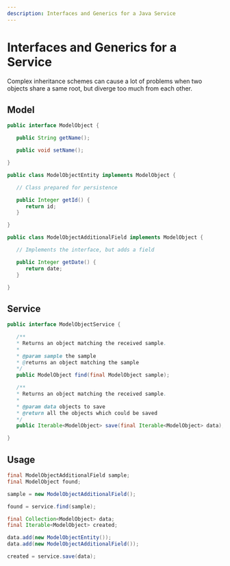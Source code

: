```yaml
---
description: Interfaces and Generics for a Java Service
---
```


# Interfaces and Generics for a Service

Complex inheritance schemes can cause a lot of problems when two objects share a same root, but diverge too much from each other.

## Model

```java
public interface ModelObject {

   public String getName();

   public void setName();

}

public class ModelObjectEntity implements ModelObject {

   // Class prepared for persistence

   public Integer getId() {
      return id;
   }

}

public class ModelObjectAdditionalField implements ModelObject {

   // Implements the interface, but adds a field

   public Integer getDate() {
      return date;
   }

}
```

## Service

```java
public interface ModelObjectService {

   /**
   * Returns an object matching the received sample.
   *
   * @param sample the sample
   * @returns an object matching the sample
   */
   public ModelObject find(final ModelObject sample);

   /**
   * Returns an object matching the received sample.
   *
   * @param data objects to save
   * @return all the objects which could be saved
   */
   public Iterable<ModelObject> save(final Iterable<ModelObject> data);

}
```

## Usage

```java
final ModelObjectAdditionalField sample;
final ModelObject found;

sample = new ModelObjectAdditionalField();

found = service.find(sample);
```

```java
final Collection<ModelObject> data;
final Iterable<ModelObject> created;

data.add(new ModelObjectEntity());
data.add(new ModelObjectAdditionalField());

created = service.save(data);
```



